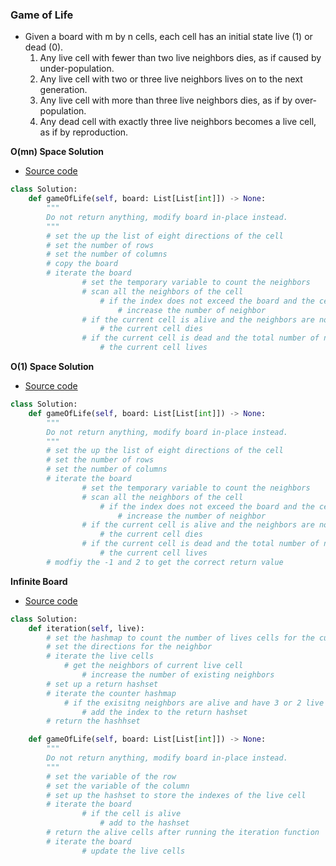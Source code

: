 ### Game of Life
- Given a board with m by n cells, each cell has an initial state live (1) or dead (0).
    1. Any live cell with fewer than two live neighbors dies, as if caused by under-population.
    2. Any live cell with two or three live neighbors lives on to the next generation.
    3. Any live cell with more than three live neighbors dies, as if by over-population.
    4. Any dead cell with exactly three live neighbors becomes a live cell, as if by reproduction.

**O(mn) Space Solution**
- [Source code](source/Space1.py)
```python
class Solution:
    def gameOfLife(self, board: List[List[int]]) -> None:
        """
        Do not return anything, modify board in-place instead.
        """
        # set the up the list of eight directions of the cell
        # set the number of rows
        # set the number of columns
        # copy the board
        # iterate the board
                # set the temporary variable to count the neighbors
                # scan all the neighbors of the cell
                    # if the index does not exceed the board and the cells are alive
                        # increase the number of neighbor
                # if the current cell is alive and the neighbors are not 2 or 3
                    # the current cell dies
                # if the current cell is dead and the total number of neighbors are 3
                    # the current cell lives
```

**O(1) Space Solution**
- [Source code](source/Space2.py)
```python
class Solution:
    def gameOfLife(self, board: List[List[int]]) -> None:
        """
        Do not return anything, modify board in-place instead.
        """
        # set the up the list of eight directions of the cell
        # set the number of rows
        # set the number of columns
        # iterate the board
                # set the temporary variable to count the neighbors
                # scan all the neighbors of the cell
                    # if the index does not exceed the board and the cells are alive
                        # increase the number of neighbor
                # if the current cell is alive and the neighbors are not 2 or 3
                    # the current cell dies
                # if the current cell is dead and the total number of neighbors are 3
                    # the current cell lives
        # modfiy the -1 and 2 to get the correct return value
```

**Infinite Board**
- [Source code](source/Infinite.py)

```python 
class Solution:
    def iteration(self, live):
        # set the hashmap to count the number of lives cells for the current cell
        # set the directions for the neighbor
        # iterate the live cells
            # get the neighbors of current live cell
                # increase the number of existing neighbors
        # set up a return hashset
        # iterate the counter hashmap
            # if the exisitng neighbors are alive and have 3 or 2 live neighbors
                # add the index to the return hashset
        # return the hashhset

    def gameOfLife(self, board: List[List[int]]) -> None:
        """
        Do not return anything, modify board in-place instead.
        """
        # set the variable of the row
        # set the variable of the column
        # set up the hashset to store the indexes of the live cell
        # iterate the board
                # if the cell is alive
                    # add to the hashset
        # return the alive cells after running the iteration function
        # iterate the board
                # update the live cells
```

